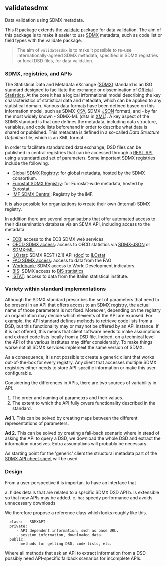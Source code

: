 ## validatesdmx

Data validation using SDMX metadata.

This R package extends the
[validate](https://cran.r-project.org/package=validate) package for data
validation. The aim of this package is to make it easier to use [SDMX](https://sdmx.org/) metadata, such as code list or field types with the validate package.

> The aim of `validatesdmx` is to make it possible to re-use internationally-agreed SDMX metadata, specified in SDMX registries or local DSD files, for data validation.


### SDMX, registries, and APIs

The Statistical Data and Metadata eXchange ([SDMX](https://sdmx.org)) standard is an ISO standard designed to facilitate the exchange or dissemination of [Official Statistics](https://en.wikipedia.org/wiki/Official_statistics#:~:text=Official%20statistics%20are%20statistics%20published,organizations%20as%20a%20public%20good.).
At the core it has a logical informational model describing the key characteristics of statistical data and metadata, which can be applied to any statistical domain.
Various data formats have been defined based on this information model, such as SDMX-[CSV](https://tools.ietf.org/html/rfc4180), SDMX-[JSON](https://www.json.org/json-en.html) format), and - by far the most widely known - SDMX-ML (data in [XML](https://www.w3.org/XML/)).
A key aspect of the SDMS standard is that one defines the metadata, including data structure, variables, and code lists beforehand in order to describe what data is shared or published.
This metadata is defined in a so-called *Data Structure Definition* file, which is an XML format.

In order to facilitate standardized data exchange, DSD files can be published
in central registries that can be accessed through a [REST
API](https://en.wikipedia.org/wiki/Representational_state_transfer), using a
standardized set of parameters.  Some important SDMX registries include the following.

- [Global SDMX Registry](https://registry.sdmx.org/): for global metadata, hosted by the SDMX consortium.
- [Eurostat SDMX Registry](https://webgate.ec.europa.eu/sdmxregistry/): for Eurostat-wide metadata, hosted by Eurostat.
- [IMF SDMX Central](https://sdmxcentral.imf.org/overview.html): Registry by the IMF. 

It is also possible for organizations to create their own (internal) SDMX
registry.

In addition there are several organisations that offer automated access to their dissemination database via an SDMX API, including access to the metadata:
- [ECB](https://sdw-wsrest.ecb.europa.eu/help/): access to the ECB SDMX web services
- [OECD SDMX access](https://data.oecd.org/api/): access to OECD statistics via [SDMX-JSON](https://data.oecd.org/api/sdmx-json-documentation/) or [SDMX-ML](https://data.oecd.org/api/sdmx-ml-documentation/).
- [ILOstat](https://www.ilo.org/sdmx/index.html): SDMX REST (2.1) API ([doc](https://www.ilo.org/ilostat-files/Documents/SDMX_User_Guide.pdf)) to [ILOstat](https://ilostat.ilo.org/) 
- [FAO SDMX access](http://api.data.fao.org/1.0/esb-rest/sdmx/introduction.html): access to data from the FAO 
- [Worldbank](https://datahelpdesk.worldbank.org/knowledgebase/articles/1886701-sdmx-api-queries): SDMX access to World Development indicators 
- [BIS](https://www.bis.org/statistics/sdmx_techspec.htm?accordion1=1&m=6%7C346%7C718): SDMX access to [BIS statistics](https://www.bis.org/statistics/index.htm)
- [ISTAT](https://www.istat.it/it/metodi-e-strumenti/web-service-sdmx): access to data from the Italian statistical institute.


### Variety within standard implementations

Although the SDMX standard prescribes the set of parameters that need to be
present in an API that offers access to an SDMX registry, the actual name of
those parameters is not fixed. Moreover, depending on the registry an
organization may decide which elements of the API are exposed. For example, the
API standard defines methods to retrieve code lists from a DSD, but this
functionality may or may not be offered by an API instance. If it is not
offered, this means that client software needs to make assumptions and extract
code lists locally from a DSD file. Indeed, on a technical level the API of the
various institutes may differ considerably.
To make things worse not all SDMX services implement the same version of SDMX. 

As a consequence, it is not possible to create a generic client that works
out-of-the-box for every registry. Any client that accesses multiple SDMX registries
either needs to store API-specific information or make this user-configurable.

Considering the differences in APIs, there are two sources of variability
in API.

1. The order and naming of parameters and their values.
2. The extent to which the API fully covers functionality described in the standard.


**Ad 1.** This can be solved by creating maps between the different
representations of parameters.

**Ad 2.** This can be solved by creating a fall-back scenario where in stead
of asking the API to query a DSD, we download the whole DSD and extract the
information ourselves. Extra assumptions will probably be necessary.


As starting point for the 'generic' client the structural metadata part of the 
[SDMX API cheet sheet](https://raw.githubusercontent.com/sdmx-twg/sdmx-rest/master/v2_1/ws/rest/docs/rest_cheat_sheet.pdf) 
will be used.

### Design

From a user-perspective it is important to have an interface that 

a. hides details that are related to a specific SDMX DSD API
b. is extensible so that new APIs may be added.
c. has speedy performance and avoids unnecessary downloads

We therefore propose a reference class which looks roughly like this.

```
  class:   SDMXAPI
  private: 
     - API dependent information, such as base URL.
     - session information, downloaded data.
  public:
     - methods for getting DSD, code lists, etc.
```
Where all methods that ask an API to extract information from a DSD possibly
need API-specific fallback scenarios for incomplete APIs.









